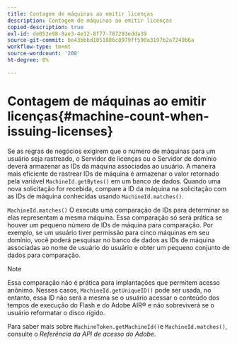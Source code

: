 ```yaml
---
title: Contagem de máquinas ao emitir licenças
description: Contagem de máquinas ao emitir licenças
copied-description: true
exl-id: de052e98-8ae3-4e12-8f77-787293edda39
source-git-commit: be43bbbd1051886c8979ff590a3197b2a7249b6a
workflow-type: tm+mt
source-wordcount: '208'
ht-degree: 0%

---
```


# Contagem de máquinas ao emitir licenças{#machine-count-when-issuing-licenses}

Se as regras de negócios exigirem que o número de máquinas para um usuário seja rastreado, o Servidor de licenças ou o Servidor de domínio deverá armazenar as IDs da máquina associadas ao usuário. A maneira mais eficiente de rastrear IDs de máquina é armazenar o valor retornado pela variável `MachineId.getBytes()` em um banco de dados. Quando uma nova solicitação for recebida, compare a ID da máquina na solicitação com as IDs de máquina conhecidas usando `MachineId.matches()`.

`MachineId.matches()` O executa uma comparação de IDs para determinar se elas representam a mesma máquina. Essa comparação só será prática se houver um pequeno número de IDs de máquina para comparação. Por exemplo, se um usuário tiver permissão para cinco máquinas em seu domínio, você poderá pesquisar no banco de dados as IDs de máquina associadas ao nome de usuário do usuário e obter um pequeno conjunto de dados para comparação.

>[!NOTE]
>
>Essa comparação não é prática para implantações que permitem acesso anônimo. Nesses casos, `MachineId.getUniqueID()` pode ser usada, no entanto, essa ID não será a mesma se o usuário acessar o conteúdo dos tempos de execução do Flash e do Adobe AIR® e não sobreviverá se o usuário reformatar o disco rígido.

Para saber mais sobre `MachineToken.getMachineId()`e `MachineId.matches()`, consulte o *Referência da API de acesso do Adobe*.
